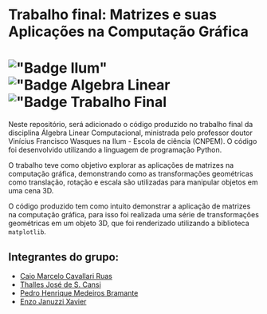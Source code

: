 # Trabalho final: Matrizes e suas Aplicações na Computação Gráfica

# !["Badge Ilum"](https://img.shields.io/badge/Ilum%20-%20purple) !["Badge Algebra Linear](https://img.shields.io/badge/%C3%81lgebra%20Linear%20Computacional-blue) !["Badge Trabalho Final](https://img.shields.io/badge/Trabalho%20Final-green%20)

Neste repositório, será adicionado o código produzido no trabalho final da disciplina Álgebra Linear Computacional, ministrada pelo professor doutor Vinícius Francisco Wasques na Ilum - Escola de ciência (CNPEM). O código foi desenvolvido utilizando a linguagem de programação Python.

O trabalho teve como objetivo explorar as aplicações de matrizes na computação gráfica, demonstrando como as transformações geométricas como translação, rotação e escala são utilizadas para manipular objetos em uma cena 3D.

O código produzido tem como intuito demonstrar a aplicação de matrizes na computação gráfica, para isso foi realizada uma série de transformações geométricas em um objeto 3D, que foi renderizado utilizando a biblioteca `matplotlib`.

## Integrantes do grupo:

- [Caio Marcelo Cavallari Ruas](https://github.com/CaioRuas24010)
- [Thalles José de S. Cansi](github.com/thallescansi)
- [Pedro Henrique Medeiros Bramante](https://github.com/PedroBramante)
- [Enzo Januzzi Xavier](https://github.com/EnzoJanuzzi)
